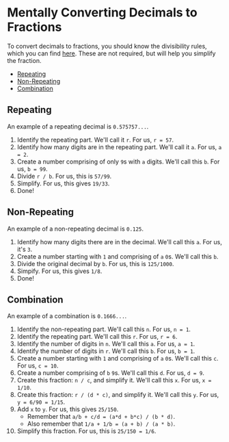 # Mentally Converting Decimals to Fractions
To convert decimals to fractions, you should know the divisibility rules, which you can find [here](/divisibility). These are not required, but will help you simplify the fraction.

 - [Repeating](#repeating)
 - [Non-Repeating](#non-repeating)
 - [Combination](#combination)

## Repeating
An example of a repeating decimal is `0.575757...`.

 1. Identify the repeating part. We'll call it `r`. For us, `r = 57`.
 2. Identify how many digits are in the repeating part. We'll call it `a`. For us, `a = 2`.
 3. Create a number comprising of only `9`s with `a` digits. We'll call this `b`. For us, `b = 99`.
 4. Divide `r / b`. For us, this is `57/99`.
 5. Simplify. For us, this gives `19/33`.
 6. Done!

## Non-Repeating
An example of a non-repeating decimal is `0.125`.

 1. Identify how many digits there are in the decimal. We'll call this `a`. For us, it's `3`.
 2. Create a number starting with `1` and comprising of `a` `0`s. We'll call this `b`.
 3. Divide the original decimal by `b`. For us, this is `125/1000`.
 4. Simpify. For us, this gives `1/8`.
 5. Done!

## Combination
An example of a combination is `0.1666...`.

 1. Identify the non-repeating part. We'll call this `n`. For us, `n = 1`.
 2. Identify the repeating part. We'll call this `r`. For us, `r = 6`.
 3. Identify the number of digits in `n`. We'll call this `a`. For us, `a = 1`.
 4. Identify the number of digits in `r`. We'll call this `b`. For us, `b = 1`.
 5. Create a number starting with `1` and comprising of `a` `0`s. We'll call this `c`. For us, `c = 10`.
 6. Create a number comprising of `b` `9`s. We'll call this `d`. For us, `d = 9`.
 7. Create this fraction: `n / c`, and simplify it. We'll call this `x`. For us, `x = 1/10`.
 8. Create this fraction: `r / (d * c)`, and simplify it. We'll call this `y`. For us, `y = 6/90 = 1/15`.
 9. Add `x` to `y`. For us, this gives `25/150`.
     - Remember that `a/b + c/d = (a*d + b*c) / (b * d)`.
     - Also remember that `1/a + 1/b = (a + b) / (a * b)`.
 10. Simplify this fraction. For us, this is `25/150 = 1/6`.
